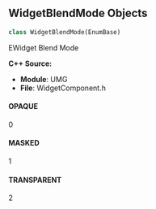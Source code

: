 ## WidgetBlendMode Objects

```python
class WidgetBlendMode(EnumBase)
```

EWidget Blend Mode

**C++ Source:**

- **Module**: UMG
- **File**: WidgetComponent.h

<a id="unreal.WidgetBlendMode.OPAQUE"></a>

#### OPAQUE

0

<a id="unreal.WidgetBlendMode.MASKED"></a>

#### MASKED

1

<a id="unreal.WidgetBlendMode.TRANSPARENT"></a>

#### TRANSPARENT

2

<a id="unreal.WidgetGeometryMode"></a>